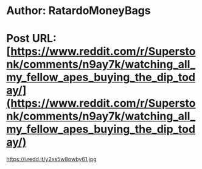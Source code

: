 # Author: RatardoMoneyBags
# Post URL: [https://www.reddit.com/r/Superstonk/comments/n9ay7k/watching_all_my_fellow_apes_buying_the_dip_today/](https://www.reddit.com/r/Superstonk/comments/n9ay7k/watching_all_my_fellow_apes_buying_the_dip_today/)


https://i.redd.it/y2xs5w8pwby61.jpg